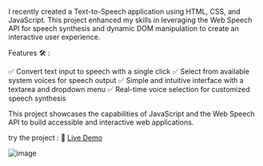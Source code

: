 I recently created a Text-to-Speech application using HTML, CSS, and JavaScript. This project enhanced my skills in leveraging the Web Speech API for speech synthesis and dynamic DOM manipulation to create an interactive user experience.

Features 🛠️ :

✅ Convert text input to speech with a single click ✅ Select from available system voices for speech output
✅ Simple and intuitive interface with a textarea and dropdown menu ✅ Real-time voice selection for customized speech synthesis  

This project showcases the capabilities of JavaScript and the Web Speech API to build accessible and interactive web applications.

try the project : 🔗 [Live Demo](https://houcemzaier.github.io/Text-To-Speech_Converter_With-JavaScript/)

![image](https://github.com/user-attachments/assets/5f96f36b-8fb5-4f04-a610-3844fc8fb9c8)
